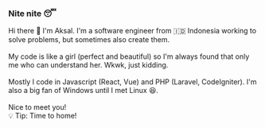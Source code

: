 ### Nite nite 😴<br>
Hi there 👋 I'm Aksal. I'm a software engineer from 🇮🇩 Indonesia working to solve problems, but sometimes also create them.<br>
<br>
My code is like a girl (perfect and beautiful) so I'm always found that only me who can understand her. Wkwk, just kidding.<br>
<br>
Mostly I code in Javascript (React, Vue) and PHP (Laravel, CodeIgniter). I'm also a big fan of Windows until I met Linux 😆.<br>
<br>
Nice to meet you!<br>
💡 Tip: Time to home!<br>
